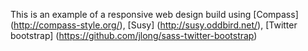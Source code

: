 This is an example of a responsive web design build using [Compass] (http://compass-style.org/), [Susy] (http://susy.oddbird.net/), [Twitter bootstrap] (https://github.com/jlong/sass-twitter-bootstrap)